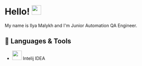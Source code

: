 # Hello! <img src="https://raw.githubusercontent.com/MartinHeinz/MartinHeinz/master/wave.gif" width="30px">

My name is Ilya Malykh and I'm Junior Automation QA Engineer.

## 🔧 Languages & Tools
* <img src="https://starchenkov.pro/qa-guru/img/skills/Intelij_IDEA.svg" width="30px"> Intelij IDEA

